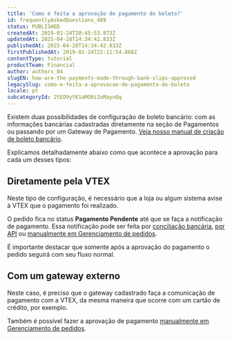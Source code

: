 ```yaml
---
title: 'Como é feita a aprovação de pagamento do boleto?'
id: frequentlyAskedQuestions_489
status: PUBLISHED
createdAt: 2019-01-24T20:45:53.873Z
updatedAt: 2025-04-28T14:34:42.833Z
publishedAt: 2025-04-28T14:34:42.833Z
firstPublishedAt: 2019-01-24T22:11:54.868Z
contentType: tutorial
productTeam: Financial
author: authors_84
slugEN: how-are-the-payments-made-through-bank-slips-approved
legacySlug: como-e-feita-a-aprovacao-de-pagamento-do-boleto
locale: pt
subcategoryId: 2tEO9ytK1aMO0i2oMayoQq
---
```


Existem duas possibilidades de configuração de boleto bancário: com as informações bancárias cadastradas diretamente na seção de Pagamentos ou passando por um Gateway de Pagamento. [Veja nosso manual de criação de boleto bancário](/pt/tutorial/como-configurar-boleto-bancario).

Explicamos detalhadamente abaixo como que acontece a aprovação para cada um desses tipos:

## Diretamente pela VTEX

Neste tipo de configuração, é necessário que a loja ou algum sistema avise à VTEX que o pagamento foi realizado.

O pedido fica no status **Pagamento Pendente** até que se faça a notificação de pagamento. Essa notificação pode ser feita por [conciliação bancária](/pt/tutorial/conciliacoes-bancarias/), [por API](https://developers.vtex.com/reference/payment#sendpaymentnotification "por API") ou [manualmente em Gerenciamento de pedidos](/pt/tutorial/como-aprovar-pagamento/).

É importante destacar que somente após a aprovação do pagamento o pedido seguirá com seu fluxo normal.

## Com um gateway externo

Neste caso, é preciso que o gateway cadastrado faça a comunicação de pagamento com a VTEX, da mesma maneira que ocorre com um cartão de crédito, por exemplo.

Também é possível fazer a aprovação de pagamento [manualmente em Gerenciamento de pedidos](/pt/tutorial/como-aprovar-pagamento/).
